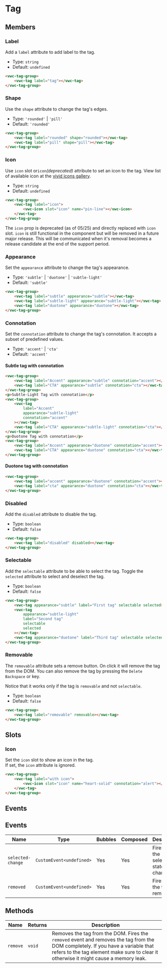 # Tag

## Members

### Label

Add a `label` attribute to add label to the tag.

- Type: `string`
- Default: `undefined`

```html preview
<vwc-tag-group>
	<vwc-tag label="tag"></vwc-tag>
</vwc-tag-group>
```

### Shape

Use the `shape` attribute to change the tag's edges.

- Type: `'rounded'` | `'pill'`
- Default: `'rounded'`

```html preview
<vwc-tag-group>
	<vwc-tag label="rounded" shape="rounded"></vwc-tag>
	<vwc-tag label="pill" shape="pill"></vwc-tag>
</vwc-tag-group>
```

### Icon

Use `icon` slot or`icon`_(deprecated)_ attribute to set an icon to the tag.
View list of available icon at the [vivid icons gallery](/icons/icons-gallery/).

- Type: `string`
- Default: `undefined`

```html preview
<vwc-tag-group>
	<vwc-tag label="icon">
		<vwc-icon slot="icon" name="pin-line"></vwc-icon>
	</vwc-tag>
</vwc-tag-group>
```

<vwc-note connotation="warning" headline="Deprecated Prop: icon">
	<vwc-icon slot="icon" name="warning-line" label="Warning:"></vwc-icon>

The `icon` prop is deprecated (as of 05/25) and directly replaced with `icon` slot. `icon` is still functional in the component but will be removed in a future major release. This will be communicated when it's removal becomes a release candidate at the end of the support period.

</vwc-note>

### Appearance

Set the `appearance` attribute to change the tag's appearance.

- Type: `'subtle'` | `'duotone'` | `'subtle-light'`
- Default: `'subtle'`

```html preview
<vwc-tag-group>
	<vwc-tag label="subtle" appearance="subtle"></vwc-tag>
	<vwc-tag label="subtle-light" appearance="subtle-light"></vwc-tag>
	<vwc-tag label="duotone" appearance="duotone"></vwc-tag>
</vwc-tag-group>
```

### Connotation

Set the `connotation` attribute to change the tag's connotation.
It accepts a subset of predefined values.

- Type: `'accent'` | `'cta'`
- Default: `'accent'`

#### Subtle tag with connotation

```html preview
<vwc-tag-group>
	<vwc-tag label="Accent" appearance="subtle" connotation="accent"></vwc-tag>
	<vwc-tag label="CTA" appearance="subtle" connotation="cta"></vwc-tag>
</vwc-tag-group>
<p>Subtle-Light Tag with connotation</p>
<vwc-tag-group>
	<vwc-tag
		label="Accent"
		appearance="subtle-light"
		connotation="accent"
	></vwc-tag>
	<vwc-tag label="CTA" appearance="subtle-light" connotation="cta"></vwc-tag>
</vwc-tag-group>
<p>Duotone Tag with connotation</p>
<vwc-tag-group>
	<vwc-tag label="Accent" appearance="duotone" connotation="accent"></vwc-tag>
	<vwc-tag label="CTA" appearance="duotone" connotation="cta"></vwc-tag>
</vwc-tag-group>
```

#### Duotone tag with connotation

```html preview
<vwc-tag-group>
	<vwc-tag label="accent" appearance="duotone" connotation="accent"></vwc-tag>
	<vwc-tag label="cta" appearance="duotone" connotation="cta"></vwc-tag>
</vwc-tag-group>
```

### Disabled

Add the `disabled` attribute to disable the tag.

- Type: `boolean`
- Default: `false`

```html preview
<vwc-tag-group>
	<vwc-tag label="disabled" disabled></vwc-tag>
</vwc-tag-group>
```

### Selectable

Add the `selectable` attribute to be able to select the tag.
Toggle the `selected` attribute to select and deselect the tag.

- Type: `boolean`
- Default: `false`

```html preview
<vwc-tag-group>
	<vwc-tag appearance="subtle" label="First tag" selectable selected></vwc-tag>
	<vwc-tag
		appearance="subtle-light"
		label="Second tag"
		selectable
		selected
	></vwc-tag>
	<vwc-tag appearance="duotone" label="Third tag" selectable selected></vwc-tag>
</vwc-tag-group>
```

### Removable

The `removable` attribute sets a remove button. On click it will remove the tag from the DOM.
You can also remove the tag by pressing the `Delete` `Backspace` or key.

Notice that it works only if the tag is `removable` and not `selectable`.

- Type: `boolean`
- Default: `false`

```html preview
<vwc-tag-group>
	<vwc-tag label="removable" removable></vwc-tag>
</vwc-tag-group>
```

## Slots

### Icon

Set the `icon` slot to show an icon in the tag.  
If set, the `icon` attribute is ignored.

```html preview
<vwc-tag-group>
	<vwc-tag label="with icon">
		<vwc-icon slot="icon" name="heart-solid" connotation="alert"></vwc-icon>
	</vwc-tag>
</vwc-tag-group>
```

## Events

## Events

<div class="table-wrapper">

| Name              | Type                     | Bubbles | Composed | Description                           |
| ----------------- | ------------------------ | ------- | -------- | ------------------------------------- |
| `selected-change` | `CustomEvent<undefined>` | Yes     | Yes      | Fires when the selected state changes |
| `removed`         | `CustomEvent<undefined>` | Yes     | Yes      | Fires when the tag is removed         |

</div>

## Methods

<div class="table-wrapper">

| Name     | Returns | Description                                                                                                                                                                                                              |
| -------- | ------- | ------------------------------------------------------------------------------------------------------------------------------------------------------------------------------------------------------------------------ |
| `remove` | `void`  | Removes the tag from the DOM. Fires the `removed` event and removes the tag from the DOM completely. If you have a variable that refers to the tag element make sure to clear it otherwise it might cause a memory leak. |

</div>
